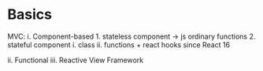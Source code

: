 # Basics
MVC:
  i. Component-based 
     1. stateless component -> js ordinary functions
     2. stateful component 
        i. class
       ii. functions + react hooks since React 16
     
 ii. Functional
iii. Reactive 
View Framework
